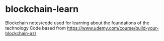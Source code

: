 # blockchain-learn
Blockchain notes/code used for learning about the foundations of the technology
Code based from https://www.udemy.com/course/build-your-blockchain-az/
